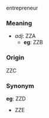 entrepreneur
### Meaning
+ _adj_: ZZA
	+ __eg__: ZZB

### Origin

ZZC

### Synonym

__eg__: ZZD

+ ZZE


